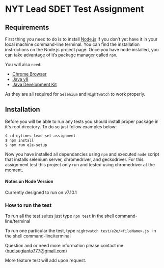 # NYT Lead SDET Test Assignment

## Requirements
First thing you need to do is to install [Node.js](https://nodejs.org/en/) if you don’t yet have it in your local machine command-line terminal. You can find the installation instructions on the Node.js project page. Once you have node installed, you can take advantage of it’s package manager called `npm`.

You will also `need`:
- [Chrome Browser](https://www.google.com/chrome/)
- [Java v8](https://java.com/en/download/)
- [Java Development Kit](http://www.oracle.com/technetwork/java/javase/downloads/jdk8-downloads-2133151.html)

As they are all required for `Selenium` and `Nightwatch` to work properly.

## Installation

Before you will be able to run any tests you should install proper package in it's root directory. To do so just follow examples below:

```sh
$ cd nytimes-lead-set-assignment
$ npm install
$ npm run e2e-setup
```
Now you have installed all dependancies using `npm` and executed `node` script that installs selenium server, chromedriver, and geckodriver. For this assignment test this project only run and tested using chromedriver at the moment.

#### Notes on Node Version

Currently designed to run on v7.10.1

### How to run the test

To run all the test suites just type `npm test` in the shell command-line/terminal

To run one particular the test,  type `nightwatch test/e2e/<fileName>.js ` in the shell command-line/terminal

Question and or need more information please contact me (budisugianto777@gmail.com)

More feature test will add upon request.
